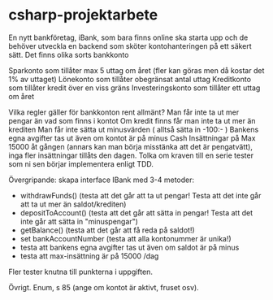 # csharp-projektarbete
En nytt bankföretag, iBank, som bara finns online ska starta upp och de behöver utveckla en backend som sköter kontohanteringen på ett säkert sätt.
Det finns olika sorts bankkonto

Sparkonto som tillåter max 5 uttag om året (fler kan göras men då kostar det 1% av uttaget)
Lönekonto som tillåter obegränsat antal uttag
Kreditkonto som tillåter kredit över en viss gräns
Investeringskonto som tillåter ett uttag om året

Vilka regler gäller för bankkonton rent allmänt?
Man får inte ta ut mer pengar än vad som finns i kontot
Om kredit finns får man inte ta ut mer än krediten
Man får inte sätta ut minusvärden ( alltså sätta in -100:- )
Bankens egna avgifter tas ut även om kontot är på minus
Cash Insättningar på Max 15000 åt gången (annars kan man börja misstänka att det är pengatvätt), inga fler insättningar tillåts den dagen.
Tolka om kraven till en serie tester som ni sen börjar implementera enligt TDD.


Övergripande: skapa interface IBank med 3-4 metoder: 
- withdrawFunds() (testa att det går att ta ut pengar! Testa att det inte går att ta ut mer än saldot/krediten)
- depositToAccount() (testa att det går att sätta in pengar! Testa att det inte går att sätta in "minuspengar")
- getBalance() (testa att det går att få reda på saldot!)
- set bankAccountNumber (testa att alla kontonummer är unika!)
- testa att bankens egna avgifter tas ut även om saldot är på minus
- testa att max-insättning är på 15000 /dag

Fler tester knutna till punkterna i uppgiften. 

Övrigt. Enum, s 85 (ange om kontot är aktivt, fruset osv).
